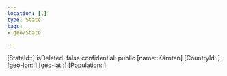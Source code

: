 ```yaml
---
location: [,]
type: State
tags:
- geo/State

---
```

[StateId::]
isDeleted: false
confidential: public
[name::Kärnten]
[CountryId::]
[geo-lon::]
[geo-lat::]
[Population::]

